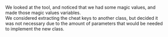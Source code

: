 We looked at the tool, and noticed that we had some magic values, and made those magic values variables.  
We considered extracting the cheat keys to another class, but decided it was not necessary due to the amount of
parameters that would be needed to implement the new class.
